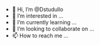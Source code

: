 - 👋 Hi, I’m @Dstudullo
- 👀 I’m interested in ...
- 🌱 I’m currently learning ...
- 💞️ I’m looking to collaborate on ...
- 📫 How to reach me ...

<!---
Dstudullo/Dstudullo is a ✨ special ✨ repository because its `README.md` (this file) appears on your GitHub profile.
You can click the Preview link to take a look at your changes.
--->
